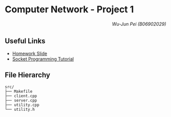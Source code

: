 # Computer Network - Project 1

<h6 style="text-align: right">Wu-Jun Pei (B06902029)</h6>

## Useful Links

-   [Homework Slide](https://docs.google.com/presentation/d/1toXtMTSF8mPQRnFbcPQ5dSing_Kc_t1TgNTG2lIXqM4/edit?fbclid=IwAR2mpz8lMtRq5f7Ekw03IumdNozT0mNjLVXxCQ1PPzK-trKwGPAnVM_3ypU#slide=id.g64a74a8606_0_0)
-   [Socket Programming Tutorial](https://drive.google.com/drive/folders/1y8WdP8Q3UjaukFEr51jMZkRs35qiOlEr)

## File Hierarchy

```
src/
├── Makefile
├── client.cpp
├── server.cpp
├── utility.cpp
└── utility.h
```

